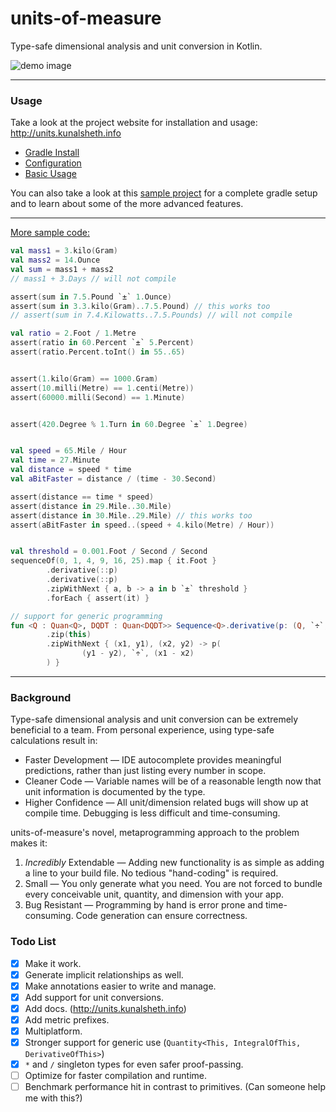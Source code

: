 # units-of-measure
Type-safe dimensional analysis and unit conversion in Kotlin.


![demo image](http://units.kunalsheth.info/assets/images/param-align.png)

---

### Usage
Take a look at the project website for installation and usage: http://units.kunalsheth.info
- [Gradle Install](http://units.kunalsheth.info/setup/install)
- [Configuration](http://units.kunalsheth.info/setup/configure)
- [Basic Usage](http://units.kunalsheth.info/usage/basic)

You can also take a look at this [sample project](https://github.com/kunalsheth/uom-example-project) for a complete gradle setup and to learn about some of the more advanced features.

---

[More sample code:](https://github.com/kunalsheth/units-of-measure/blob/master/demo/jvm/src/main/kotlin/info/kunalsheth/units/sample/Sample.kt)
```kotlin
val mass1 = 3.kilo(Gram)
val mass2 = 14.Ounce
val sum = mass1 + mass2
// mass1 + 3.Days // will not compile

assert(sum in 7.5.Pound `±` 1.Ounce)
assert(sum in 3.3.kilo(Gram)..7.5.Pound) // this works too
// assert(sum in 7.4.Kilowatts..7.5.Pounds) // will not compile

val ratio = 2.Foot / 1.Metre
assert(ratio in 60.Percent `±` 5.Percent)
assert(ratio.Percent.toInt() in 55..65)


assert(1.kilo(Gram) == 1000.Gram)
assert(10.milli(Metre) == 1.centi(Metre))
assert(60000.milli(Second) == 1.Minute)


assert(420.Degree % 1.Turn in 60.Degree `±` 1.Degree)


val speed = 65.Mile / Hour
val time = 27.Minute
val distance = speed * time
val aBitFaster = distance / (time - 30.Second)

assert(distance == time * speed)
assert(distance in 29.Mile..30.Mile)
assert(distance in 30.Mile..29.Mile) // this works too
assert(aBitFaster in speed..(speed + 4.kilo(Metre) / Hour))


val threshold = 0.001.Foot / Second / Second
sequenceOf(0, 1, 4, 9, 16, 25).map { it.Foot }
        .derivative(::p)
        .derivative(::p)
        .zipWithNext { a, b -> a in b `±` threshold }
        .forEach { assert(it) }
```

```kotlin
// support for generic programming
fun <Q : Quan<Q>, DQDT : Quan<DQDT>> Sequence<Q>.derivative(p: (Q, `÷`, T) -> DQDT) = timeSeq()
        .zip(this)
        .zipWithNext { (x1, y1), (x2, y2) -> p(
                (y1 - y2), `÷`, (x1 - x2)
        ) }
```

---

### Background
Type-safe dimensional analysis and unit conversion can be extremely beneficial to a team. From personal experience, using type-safe calculations result in:
- Faster Development — IDE autocomplete provides meaningful predictions, rather than just listing every number in scope.
- Cleaner Code — Variable names will be of a reasonable length now that unit information is documented by the type.
- Higher Confidence — All unit/dimension related bugs will show up at compile time. Debugging is less difficult and time-consuming.

units-of-measure's novel, metaprogramming approach to the problem makes it:
1) _Incredibly_ Extendable — Adding new functionality is as simple as adding a line to your build file. No tedious "hand-coding" is required.
2) Small — You only generate what you need. You are not forced to bundle every conceivable unit, quantity, and dimension with your app. 
3) Bug Resistant — Programming by hand is error prone and time-consuming. Code generation can ensure correctness.

### Todo List
- [x] Make it work.
- [x] Generate implicit relationships as well.
- [x] Make annotations easier to write and manage.
- [x] Add support for unit conversions.
- [x] Add docs. (http://units.kunalsheth.info)
- [x] Add metric prefixes.
- [x] Multiplatform.
- [x] Stronger support for generic use (`Quantity<This, IntegralOfThis, DerivativeOfThis>`)
- [x] `*` and `/` singleton types for even safer proof-passing.
- [ ] Optimize for faster compilation and runtime.
- [ ] Benchmark performance hit in contrast to primitives. (Can someone help me with this?)
